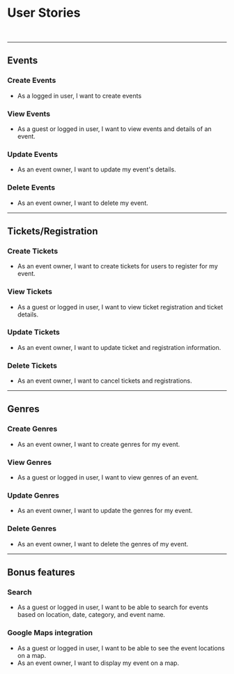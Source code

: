 # User Stories
<br>

<hr>

## Events

### Create Events
* As a logged in user, I want to create events
### View Events
* As a guest or logged in user, I want to view events and details of an event.
### Update Events
* As an event owner, I want to update my event's details.
### Delete Events
* As an event owner, I want to delete my event.

<hr>


## Tickets/Registration

### Create Tickets
* As an event owner, I want to create tickets for users to register for my event.
### View Tickets
* As a guest or logged in user, I want to view ticket registration and ticket details.
### Update Tickets
* As an event owner, I want to update ticket and registration information.
### Delete Tickets
* As an event owner, I want to cancel tickets and registrations.

<hr>

## Genres

### Create Genres
* As an event owner, I want to create genres for my event.
### View Genres
* As a guest or logged in user, I want to view genres of an event.
### Update Genres
* As an event owner, I want to update the genres for my event.
### Delete Genres
* As an event owner, I want to delete the genres of my event.
<hr>

## Bonus features
### Search
* As a guest or logged in user, I want to be able to search for events based on location, date, category, and event name.
### Google Maps integration
* As a guest or logged in user, I want to be able to see the event locations on a map.
* As an event owner, I want to display my event on a map.
